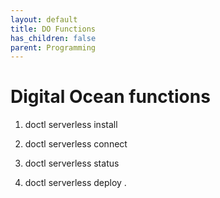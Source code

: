 ```yaml
---
layout: default
title: DO Functions
has_children: false
parent: Programming
---
```


# Digital Ocean functions

1. doctl serverless install
2. doctl serverless connect
3. doctl serverless status

4. doctl serverless deploy .
